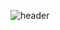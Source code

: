 ![header](https://capsule-render.vercel.app/api?type=waving&color=gradient&height=280&section=header&text=Tae%20Jun's&desc=GitHub&fontSize=90&fontColor=eeeee&fontAlignY=50)
